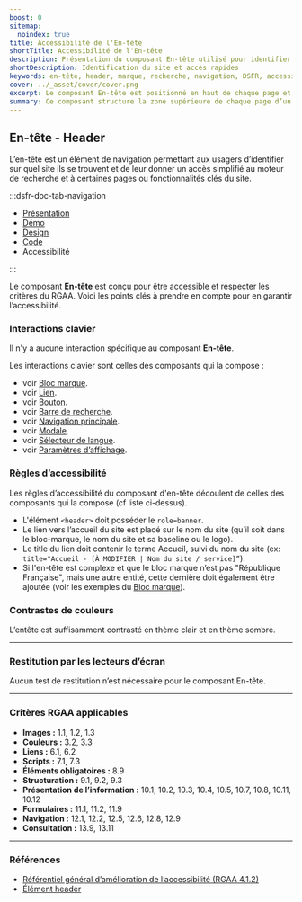 ```yaml
---
boost: 0
sitemap:
  noindex: true
title: Accessibilité de l'En-tête
shortTitle: Accessibilité de l'En-tête
description: Présentation du composant En-tête utilisé pour identifier le site consulté et donner accès à des fonctionnalités clés comme la recherche ou la connexion.
shortDescription: Identification du site et accès rapides
keywords: en-tête, header, marque, recherche, navigation, DSFR, accessibilité, interface
cover: ../_asset/cover/cover.png
excerpt: Le composant En-tête est positionné en haut de chaque page et permet à l’usager de savoir sur quel site il se trouve, tout en facilitant l’accès aux fonctions principales comme la recherche ou la connexion.
summary: Ce composant structure la zone supérieure de chaque page d’un site public. Il intègre les éléments d’identité visuelle de l’État, les éventuels accès rapides à des fonctions essentielles, et le moteur de recherche. Non personnalisable, l’en-tête garantit cohérence, lisibilité et conformité avec la charte de l’État, en version desktop comme mobile. Il peut être enrichi ou simplifié selon les besoins du site.
---
```


## En-tête - Header

L’en-tête est un élément de navigation permettant aux usagers d’identifier sur quel site ils se trouvent et de leur donner un accès simplifié au moteur de recherche et à certaines pages ou fonctionnalités clés du site.

:::dsfr-doc-tab-navigation

- [Présentation](../index.md)
- [Démo](../demo/index.md)
- [Design](../design/index.md)
- [Code](../code/index.md)
- Accessibilité

:::

Le composant **En-tête** est conçu pour être accessible et respecter les critères du RGAA. Voici les points clés à prendre en compte pour en garantir l’accessibilité.

### Interactions clavier

Il n'y a aucune interaction spécifique au composant **En-tête**.

Les interactions clavier sont celles des composants qui la compose :

- voir [Bloc marque](../../../../logo/_part/doc/accessibility/index.md).
- voir [Lien](../../../../link/_part/doc/accessibility/index.md).
- voir [Bouton](../../../../button/_part/doc/accessibility/index.md).
- voir [Barre de recherche](../../../../search/_part/doc/accessibility/index.md).
- voir [Navigation principale](../../../../navigation/_part/doc/accessibility/index.md).
- voir [Modale](../../../../modal/_part/doc/accessibility/index.md).
- voir [Sélecteur de langue](../../../../translate/_part/doc/accessibility/index.md).
- voir [Paramètres d’affichage](../../../../display/_part/doc/accessibility/index.md).

### Règles d’accessibilité

Les règles d’accessibilité du composant d'en-tête découlent de celles des composants qui la compose (cf liste ci-dessus).

- L'élément `<header>` doit posséder le `role=banner`.
- Le lien vers l’accueil du site est placé sur le nom du site (qu’il soit dans le bloc-marque, le nom du site et sa baseline ou le logo).
- Le title du lien doit contenir le terme Accueil, suivi du nom du site (ex: `title="Accueil - [À MODIFIER | Nom du site / service]”`).
- Si l'en-tête est complexe et que le bloc marque n’est pas "République Française", mais une autre entité, cette dernière doit également être ajoutée (voir les exemples du [Bloc marque](../../../../logo/_part/doc/code/index.md)).

### Contrastes de couleurs

L’entête est suffisamment contrasté en thème clair et en thème sombre.

---

### Restitution par les lecteurs d’écran

Aucun test de restitution n’est nécessaire pour le composant En-tête.

---

### Critères RGAA applicables

- **Images&nbsp;:** 1.1, 1.2, 1.3
- **Couleurs&nbsp;:** 3.2, 3.3
- **Liens&nbsp;:** 6.1, 6.2
- **Scripts&nbsp;:** 7.1, 7.3
- **Éléments obligatoires&nbsp;:** 8.9
- **Structuration&nbsp;:** 9.1, 9.2, 9.3
- **Présentation de l’information&nbsp;:** 10.1, 10.2, 10.3, 10.4, 10.5, 10.7, 10.8, 10.11, 10.12
- **Formulaires&nbsp;:** 11.1, 11.2, 11.9
- **Navigation&nbsp;:** 12.1, 12.2, 12.5, 12.6, 12.8, 12.9
- **Consultation&nbsp;:** 13.9, 13.11

---

### Références

- [Référentiel général d’amélioration de l’accessibilité (RGAA 4.1.2)](https://accessibilite.numerique.gouv.fr/methode/criteres-et-tests/)
- [Élément header](https://html.spec.whatwg.org/#the-header-element)
